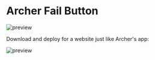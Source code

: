 # Archer Fail Button

![preview](http://www.archerfailbutton.com/archer_preview.png)

Download and deploy for a website just like Archer's app:

![preview](http://www.archerfailbutton.com/afb-iphone.png)

